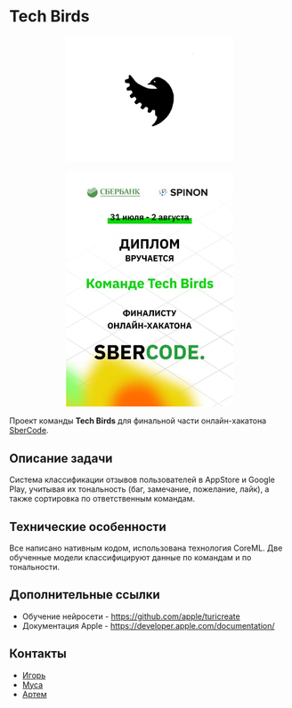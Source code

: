 # Tech Birds

<p align="center">
  <img width=300 src="https://github.com/musamuss/techBirds/blob/master/Resources/5ebcd1279af945201a0273f9cc0160f1.png" alt="Logo"/>
</p>

<p align="center">
  <img width=300 src="https://github.com/musamuss/techBirds/blob/master/Resources/CrUYfe_72QE.jpg"/>
</p>

Проект команды **Tech Birds** для финальной части онлайн-хакатона [SberCode](https://sbercode.tech/sberbank-online).

## Описание задачи

Cистема классификации отзывов пользователей в AppStore и Google Play, учитывая их тональность (баг, замечание, пожелание, лайк), а также сортировка по ответственным командам.

## Технические особенности

Все написано нативным кодом, использована технология CoreML. Две обученные модели классифицируют данные по командам и по тональности.

## Дополнительные ссылки

- Обучение нейросети - https://github.com/apple/turicreate
- Документация Apple - https://developer.apple.com/documentation/

## Контакты

- [Игорь](https://t.me/igoryasha973 )
- [Муса](https://t.me/musamuss)
- [Артем](https://t.me/bestK1ngArthur)

